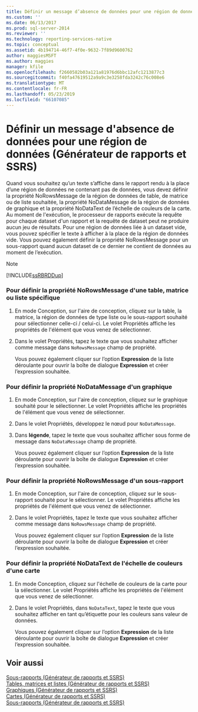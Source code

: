 ```yaml
---
title: Définir un message d’absence de données pour une région de données (Générateur de rapports et SSRS) | Microsoft Docs
ms.custom: ''
ms.date: 06/13/2017
ms.prod: sql-server-2014
ms.reviewer: ''
ms.technology: reporting-services-native
ms.topic: conceptual
ms.assetid: 4b194714-46f7-4f0e-9632-7f89d9600762
author: maggiesMSFT
ms.author: maggies
manager: kfile
ms.openlocfilehash: f2660582b03a121a81976d6bbc12afc1213877c3
ms.sourcegitcommit: f40fa47619512a9a9c3e3258fda3242c76c008e6
ms.translationtype: MT
ms.contentlocale: fr-FR
ms.lasthandoff: 05/23/2019
ms.locfileid: "66107085"
---
```

# <a name="set-a-no-data-message-for-a-data-region-report-builder-and-ssrs"></a>Définir un message d'absence de données pour une région de données (Générateur de rapports et SSRS)
  Quand vous souhaitez qu’un texte s’affiche dans le rapport rendu à la place d’une région de données ne contenant pas de données, vous devez définir la propriété NoRowsMessage de la région de données de table, de matrice ou de liste souhaitée, la propriété NoDataMessage de la région de données de graphique et la propriété NoDataText de l’échelle de couleurs de la carte. Au moment de l'exécution, le processeur de rapports exécute la requête pour chaque dataset d'un rapport et la requête de dataset peut ne produire aucun jeu de résultats. Pour une région de données liée à un dataset vide, vous pouvez spécifier le texte à afficher à la place de la région de données vide. Vous pouvez également définir la propriété NoRowsMessage pour un sous-rapport quand aucun dataset de ce dernier ne contient de données au moment de l’exécution.  
  
> [!NOTE]  
>  [!INCLUDE[ssRBRDDup](../../includes/ssrbrddup-md.md)]  
  
### <a name="to-set-the-norowsmessage-property-for-a-table-matrix-or-list"></a>Pour définir la propriété NoRowsMessage d'une table, matrice ou liste spécifique  
  
1.  En mode Conception, sur l'aire de conception, cliquez sur la table, la matrice, la région de données de type liste ou le sous-rapport souhaité pour sélectionner celle-ci / celui-ci. Le volet Propriétés affiche les propriétés de l'élément que vous venez de sélectionner.  
  
2.  Dans le volet Propriétés, tapez le texte que vous souhaitez afficher comme message dans `NoRowsMessage` champ de propriété.  
  
     Vous pouvez également cliquer sur l’option **Expression** de la liste déroulante pour ouvrir la boîte de dialogue **Expression** et créer l’expression souhaitée.  
  
### <a name="to-set-the-nodatamessage-property-for-a-chart"></a>Pour définir la propriété NoDataMessage d'un graphique  
  
1.  En mode Conception, sur l'aire de conception, cliquez sur le graphique souhaité pour le sélectionner. Le volet Propriétés affiche les propriétés de l'élément que vous venez de sélectionner.  
  
2.  Dans le volet Propriétés, développez le nœud pour `NoDataMessage`.  
  
3.  Dans **légende**, tapez le texte que vous souhaitez afficher sous forme de message dans `NoDataMessage` champ de propriété.  
  
     Vous pouvez également cliquer sur l’option **Expression** de la liste déroulante pour ouvrir la boîte de dialogue **Expression** et créer l’expression souhaitée.  
  
### <a name="to-set-the-norowsmessage-for-a-subreport"></a>Pour définir la propriété NoRowsMessage d'un sous-rapport  
  
1.  En mode Conception, sur l'aire de conception, cliquez sur le sous-rapport souhaité pour le sélectionner. Le volet Propriétés affiche les propriétés de l'élément que vous venez de sélectionner.  
  
2.  Dans le volet Propriétés, tapez le texte que vous souhaitez afficher comme message dans `NoRowsMessage` champ de propriété.  
  
     Vous pouvez également cliquer sur l’option **Expression** de la liste déroulante pour ouvrir la boîte de dialogue **Expression** et créer l’expression souhaitée.  
  
### <a name="to-set-the-nodatatext-property-for-a-color-scale-for-a-map"></a>Pour définir la propriété NoDataText de l'échelle de couleurs d'une carte  
  
1.  En mode Conception, cliquez sur l'échelle de couleurs de la carte pour la sélectionner. Le volet Propriétés affiche les propriétés de l'élément que vous venez de sélectionner.  
  
2.  Dans le volet Propriétés, dans `NoDataText`, tapez le texte que vous souhaitez afficher en tant qu’étiquette pour les couleurs sans valeur de données.  
  
     Vous pouvez également cliquer sur l’option **Expression** de la liste déroulante pour ouvrir la boîte de dialogue **Expression** et créer l’expression souhaitée.  
  
## <a name="see-also"></a>Voir aussi  
 [Sous-rapports &#40;Générateur de rapports et SSRS&#41;](../report-design/subreports-report-builder-and-ssrs.md)   
 [Tables, matrices et listes &#40;Générateur de rapports et SSRS&#41;](../report-design/create-invoices-and-forms-with-lists-report-builder-and-ssrs.md)   
 [Graphiques &#40;Générateur de rapports et SSRS&#41;](../report-design/charts-report-builder-and-ssrs.md)   
 [Cartes &#40;Générateur de rapports et SSRS&#41;](../report-design/maps-report-builder-and-ssrs.md)   
 [Sous-rapports &#40;Générateur de rapports et SSRS&#41;](../report-design/subreports-report-builder-and-ssrs.md)  
  
  
